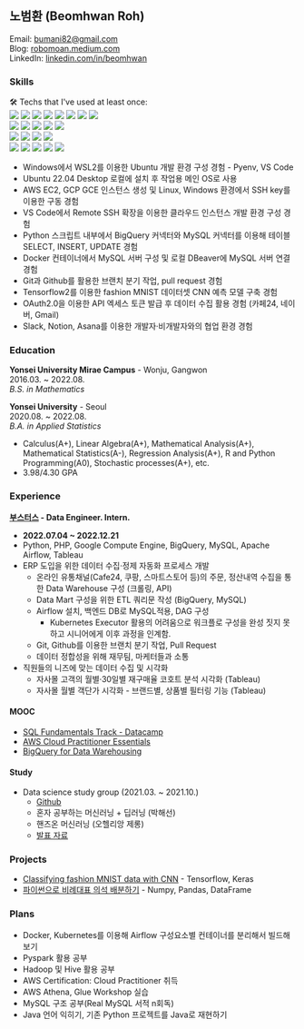 ## 노범환 (Beomhwan Roh)
Email: bumani82@gmail.com  
Blog: [robomoan.medium.com](https://robomoan.medium.com/)  
LinkedIn: [linkedin.com/in/beomhwan](https://www.linkedin.com/in/beomhwan/)  

### Skills
🛠️ Techs that I've used at least once:  
<img src="https://img.shields.io/badge/Python-3766AB?&logo=Python&logoColor=white"/></a>
<img src="https://img.shields.io/badge/pyenv-ECD53F?&logo=.env&logoColor=white"/></a>
<img src="https://img.shields.io/badge/Selenium-43B02A?&logo=selenium&logoColor=white"/></a>
<img src="https://img.shields.io/badge/-TensorFlow-FF6F00?logo=tensorflow&logoColor=white"></a>
<img src="https://img.shields.io/badge/-scikit learn-F7931E?logo=scikitlearn&logoColor=white"></a>
<img src="https://img.shields.io/badge/-Keras-D00000?logo=keras&logoColor=white"></a>
<img src="https://img.shields.io/badge/-FastAPI-009688?logo=fastapi&logoColor=white"></a>
<img src="https://img.shields.io/badge/-Airflow-017CEE?logo=apacheairflow&logoColor=white"></a></br>
<img src="https://img.shields.io/badge/-R-276DC3?logo=R&logoColor=white"></a>
<img src="https://img.shields.io/badge/-R markdown-276DC3?logo=R&logoColor=white"></a>
<img src="https://img.shields.io/badge/-JAGS-276DC3?logo=R&logoColor=white"></a>
<img src="https://img.shields.io/badge/-Survival-276DC3?logo=R&logoColor=white"></a>
<img src="https://img.shields.io/badge/-ggplot2-276DC3?logo=R&logoColor=white"></a></br>
<img src="https://img.shields.io/badge/-AWS-232F3E?logo=amazonaws&logoColor=white"></a>
<img src="https://img.shields.io/badge/-GCP-4285F4?logo=googlecloud&logoColor=white"></a>
<img src="https://img.shields.io/badge/-Ubuntu-E95420?logo=ubuntu&logoColor=white"></a>
<img src="https://img.shields.io/badge/-CentOS-262577?logo=centos&logoColor=white"></a></br>
<img src="https://img.shields.io/badge/-VS Code-007ACC?logo=visualstudiocode&logoColor=white"></a>
<img src="https://img.shields.io/badge/-MySQL-4479A1?logo=mysql&logoColor=white">
<img src="https://img.shields.io/badge/-PostgreSQL-4169E1?logo=postgresql&logoColor=white"></a>
<img src="https://img.shields.io/badge/-Docker-2496ED?logo=docker&logoColor=white"></a>
<img src="https://img.shields.io/badge/-FFmpeg-007808?logo=ffmpeg&logoColor=white"></a>

* Windows에서 WSL2를 이용한 Ubuntu 개발 환경 구성 경험 - Pyenv, VS Code 
* Ubuntu 22.04 Desktop 로컬에 설치 후 작업용 메인 OS로 사용
* AWS EC2, GCP GCE 인스턴스 생성 및 Linux, Windows 환경에서 SSH key를 이용한 구동 경험
* VS Code에서 Remote SSH 확장을 이용한 클라우드 인스턴스 개발 환경 구성 경험
* Python 스크립트 내부에서 BigQuery 커넥터와 MySQL 커넥터를 이용해 테이블 SELECT, INSERT, UPDATE 경험
* Docker 컨테이너에서 MySQL 서버 구성 및 로컬 DBeaver에 MySQL 서버 연결 경험  
* Git과 Github를 활용한 브랜치 분기 작업, pull request 경험
* Tensorflow2를 이용한 fashion MNIST 데이터셋 CNN 예측 모델 구축 경험
* OAuth2.0을 이용한 API 엑세스 토큰 발급 후 데이터 수집 활용 경험 (카페24, 네이버, Gmail)
* Slack, Notion, Asana를 이용한 개발자·비개발자와의 협업 환경 경험


### Education
**Yonsei University Mirae Campus** - Wonju, Gangwon  
2016.03. ~ 2022.08.  
*B.S. in Mathematics*  
  
**Yonsei University** - Seoul  
2020.08. ~ 2022.08.  
*B.A. in Applied Statistics*  

* Calculus(A+), Linear Algebra(A+), Mathematical Analysis(A+), Mathematical Statistics(A-), Regression Analysis(A+), R and Python Programming(A0), Stochastic processes(A+), etc.
* 3.98/4.30 GPA

### Experience
**[부스터스](https://boosters.kr/) - Data Engineer. Intern.**  
* **2022.07.04 ~ 2022.12.21**
* Python, PHP, Google Compute Engine, BigQuery, MySQL, Apache Airflow, Tableau
* ERP 도입을 위한 데이터 수집·정제 자동화 프로세스 개발
  * 온라인 유통채널(Cafe24, 쿠팡, 스마트스토어 등)의 주문, 정산내역 수집을 통한 Data Warehouse 구성 (크롤링, API)
  * Data Mart 구성을 위한 ETL 쿼리문 작성 (BigQuery, MySQL)
  * Airflow 설치, 백엔드 DB로 MySQL적용, DAG 구성
    * Kubernetes Executor 활용의 어려움으로 워크플로 구성을 완성 짓지 못하고 시니어에게 이후 과정을 인계함.
  * Git, Github를 이용한 브랜치 분기 작업, Pull Request
  * 데이터 정합성을 위해 재무팀, 마케터들과 소통
* 직원들의 니즈에 맞는 데이터 수집 및 시각화
  * 자사몰 고객의 월별·30일별 재구매율 코호트 분석 시각화 (Tableau)
  * 자사몰 월별 객단가 시각화 - 브랜드별, 상품별 필터링 기능 (Tableau)

#### MOOC
* [SQL Fundamentals Track - Datacamp](https://www.datacamp.com/statement-of-accomplishment/track/8388596e424cbb234a80b324754e5d65cd0ddfc7)
* [AWS Cloud Practitioner Essentials](https://explore.skillbuilder.aws/learn/course/1928/aws-cloud-practitioner-essentials-korean)
* [BigQuery for Data Warehousing](https://www.cloudskillsboost.google/public_profiles/cc327932-1d09-48ae-9ff6-8daa643a2197/badges/2468019)

#### Study 
* Data science study group (2021.03. ~ 2021.10.)
  * [Github](https://github.com/yonseimath/data-science-2021/wiki)
  * 혼자 공부하는 머신러닝 + 딥러닝 (박해선)
  * 핸즈온 머신러닝 (오헬리앙 제롱)
  * [발표 자료](https://github.com/robomoan/Data_Science_Study#readme)

### Projects
* [Classifying fashion MNIST data with CNN](https://github.com/robomoan/Data_Science_Study/blob/main/Projects/Project_CNN_fashionMNIST.ipynb) - Tensorflow, Keras
* [파이썬으로 비례대표 의석 배분하기](https://robomoan.medium.com/파이썬으로-비례대표-의석-배분하기-9a05c107298f) - Numpy, Pandas, DataFrame

### Plans
* Docker, Kubernetes를 이용해 Airflow 구성요소별 컨테이너를 분리해서 빌드해보기
* Pyspark 활용 공부
* Hadoop 및 Hive 활용 공부
* AWS Certification: Cloud Practitioner 취득
* AWS Athena, Glue Workshop 실습
* MySQL 구조 공부(Real MySQL 서적 n회독)
* Java 언어 익히기, 기존 Python 프로젝트를 Java로 재현하기
